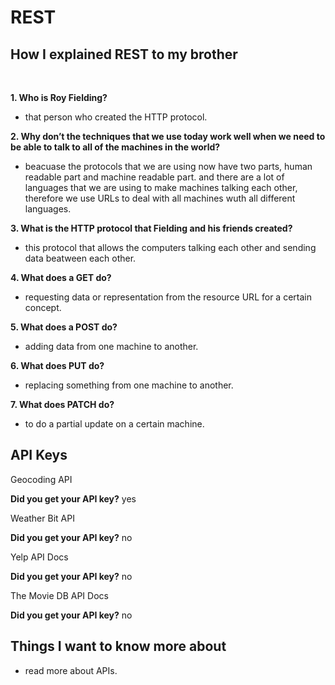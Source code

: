 # REST


## How I explained REST to my brother
</br>

**1. Who is Roy Fielding?**
- that person who created the HTTP protocol. 

**2. Why don’t the techniques that we use today work well when we need to be able to talk to all of the machines in the world?**
- beacuase the protocols that we are using now have two parts, human readable part and machine readable part. and there are a lot of languages that we are using to make machines talking each other, therefore we use URLs to deal with all machines wuth all different languages.

**3. What is the HTTP protocol that Fielding and his friends created?**
- this protocol that allows the computers talking each other and sending data beatween each other.

**4. What does a GET do?**
- requesting data or representation from the resource URL for a certain concept.

**5. What does a POST do?**
- adding data from one machine to another.

**6. What does PUT do?**
- replacing something from one machine to another.

**7. What does PATCH do?**
- to do a partial update on a certain machine.


## API Keys

Geocoding API

**Did you get your API key?** yes

Weather Bit API

**Did you get your API key?** no

Yelp API Docs

**Did you get your API key?** no

The Movie DB API Docs

**Did you get your API key?** no



## Things I want to know more about
- read more about APIs.

